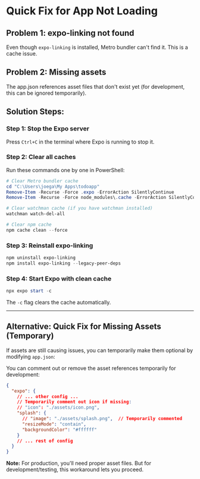 # Quick Fix for App Not Loading

## Problem 1: expo-linking not found
Even though `expo-linking` is installed, Metro bundler can't find it. This is a cache issue.

## Problem 2: Missing assets
The app.json references asset files that don't exist yet (for development, this can be ignored temporarily).

## Solution Steps:

### Step 1: Stop the Expo server
Press `Ctrl+C` in the terminal where Expo is running to stop it.

### Step 2: Clear all caches
Run these commands one by one in PowerShell:

```powershell
# Clear Metro bundler cache
cd "C:\Users\joega\My Apps\todoapp"
Remove-Item -Recurse -Force .expo -ErrorAction SilentlyContinue
Remove-Item -Recurse -Force node_modules\.cache -ErrorAction SilentlyContinue

# Clear watchman cache (if you have watchman installed)
watchman watch-del-all

# Clear npm cache
npm cache clean --force
```

### Step 3: Reinstall expo-linking
```powershell
npm uninstall expo-linking
npm install expo-linking --legacy-peer-deps
```

### Step 4: Start Expo with clean cache
```powershell
npx expo start -c
```

The `-c` flag clears the cache automatically.

---

## Alternative: Quick Fix for Missing Assets (Temporary)

If assets are still causing issues, you can temporarily make them optional by modifying `app.json`:

You can comment out or remove the asset references temporarily for development:

```json
{
  "expo": {
    // ... other config ...
    // Temporarily comment out icon if missing:
    // "icon": "./assets/icon.png",
    "splash": {
      // "image": "./assets/splash.png",  // Temporarily commented
      "resizeMode": "contain",
      "backgroundColor": "#ffffff"
    }
    // ... rest of config
  }
}
```

**Note:** For production, you'll need proper asset files. But for development/testing, this workaround lets you proceed.

